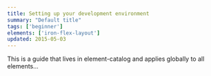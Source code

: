 ```yaml
---
title: Setting up your development environment
summary: "Default title"
tags: ['beginner']
elements: ['iron-flex-layout']
updated: 2015-05-03
---
```


This is a guide that lives in element-catalog and applies globally to all elements...